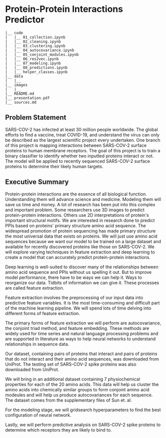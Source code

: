 # Protein-Protein Interactions Predictor

```
|__ code
|   |__ 01_collection.ipynb   
|   |__ 02_cleaning.ipynb
|   |__ 03_clustering.ipynb
|   |__ 04_autocovariance.ipynb
|   |__ 05_conjoint_modules.ipynb
|   |__ 06_res2vec.ipynb
|   |__ 07_modeling.ipynb
|   |__ 08_predictions.ipynb
|   |__ helper_classes.ipynb
|__ data
|   |__ 
|__ images
|   |__ 
|__ README.md
|__ presentation.pdf
|__ sources.md

```

## Problem Statement
SARS-COV-2 has infected at least 30 million people worldwide. The global efforts to find a vaccine, treat COVID-19, and understand the virus can only be described as the largest scientific project every undertaken. One branch of this project is mapping interactions between SARS-COV-2 surface proteins to human membrane receptors. The goal of this project is to train a binary classifier to identify whether two inputted proteins interact or not. The model will be applied to recently sequenced SARS-COV-2 surface proteins to determine their likely human targets.

## Executive Summary
Protein-protein interactions are the essence of all biological function. Understanding them will advance science and medicine. Modeling them will save us time and money. A lot of research has been put into this complex and important problem. Some researchers use 3D images to predict protein-protein interactions. Others use 2D interpretations of protein's important structural motifs. We are interested in research done to predict PPIs based on proteins' primary structure amino acid sequence. The widespread promotion of protein sequencing has made primary structure the most universal data that exists on proteins. We will just use amino acid sequences because we want our model to be trained on a large dataset and available for recently discovered proteins like those on SARS-COV-2. We will explore varying techniques in feature extraction and deep learning to create a model that can accurately predict protein-protein interactions.

Deep learning is well-suited to discover many of the relationships between amino acid sequence and PPIs without us spelling it out. But to improve model performance, there have to be ways we can help it. Ways to reorganize our data. Tidbits of information we can give it. These processes are called feature extraction.

Feature extraction involves the preprocessing of our input data into predictive feature variables. It is the most time-consuming and difficult part of the machine learning pipeline. We will spend lots of time delving into different forms of feature extraction.

The primary forms of feature extraction we will perform are autocovariance, the conjoint triad method, and feature embedding. These methods are widely used for time series and natural language processing problems and are supported in literature as ways to help neural networks to understand relationships in sequence data.

Our dataset, containing pairs of proteins that interact and pairs of proteins that do not interact and their amino acid sequences, was downloaded from UniProt. The testing set of SARS-COV-2 spike proteins was also downloaded from UniProt.

We will bring in an additional dataset containing 7 physiochemical properties for each of the 20 amino acids. This data will help us cluster the amino acids into chemically similar groups to form conjoint amino acid modeules and will help us produce autocovariances for each sequence. The dataset comes from the supplementary files of Sun et. al. 

For the modeling stage, we will gridsearch hyperparameters to find the best configuration of neural network.

Lastly, we will perform predictive analysis on SARS-COV-2 spike proteins to determine which receptors they are likely to bind to.
